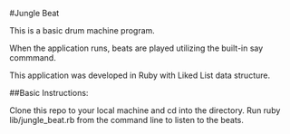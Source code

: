 #Jungle Beat

This is a basic drum machine program.

When the application runs, beats are played utilizing the built-in say commmand.

This application was developed in Ruby with Liked List data structure. 

##Basic Instructions:

Clone this repo to your local machine and cd into the directory.
Run ruby lib/jungle_beat.rb from the command line to listen to the beats.
